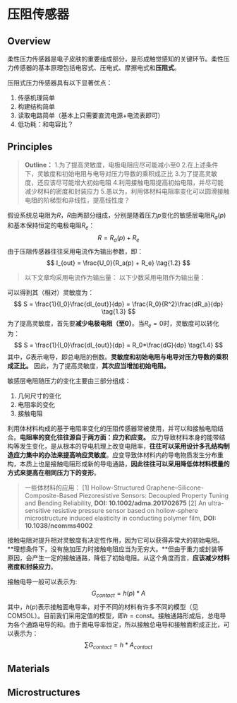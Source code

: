 # 压阻传感器

## Overview
柔性压力传感器是电子皮肤的重要组成部分，是形成触觉感知的关键环节。柔性压力传感器的基本原理包括电容式、压电式、摩擦电式和**压阻式**。

压阻式压力传感器具有以下显著优点：
1. 传感机理简单
2. 构建结构简单
3. 读取电路简单（基本上只需要直流电源+电流表即可）
4. 低功耗：和电容比？

## Principles
> **Outline：**
> 1.为了提高灵敏度，电极电阻应尽可能减小至0
> 2.在上述条件下，灵敏度和初始电阻与电导对压力导数的乘积成正比
> 3.为了提高灵敏度，还应该尽可能增大初始电阻
> 4.利用接触电阻提高初始电阻，并尽可能减少材料的密度和封装应力
> 5.愚以为，利用体材料电阻率变化可以圆滑接触电阻的阶梯型和非线性，提高线性度？

假设系统总电阻为$R$，$R$由两部分组成，分别是随着压力$p$变化的敏感层电阻$R_a(p)$和基本保持恒定的电极电阻$R_e$：
$$
R = R_a(p) + R_e \tag{1.1}
$$
由于压阻传感器往往采用电流作为输出参数，即：
$$
I_{out} = \frac{U_0}{R_a(p) + R_e} \tag{1.2}
$$
>以下文章均采用电流作为输出量：
>以下少数采用电阻作为输出量：

可以得到其（相对）灵敏度为：
$$
S = \frac{1}{I_0}\frac{dI_{out}}{dp} = \frac{R_0}{R^2}\frac{dR_a}{dp} \tag{1.3}
$$
为了提高灵敏度，首先要**减少电极电阻（至0）**。当$R_e=0$时，灵敏度可以转化为：
$$
S = \frac{1}{I_0}\frac{dI_{out}}{dp} = R_0*\frac{dG}{dp} \tag{1.4}
$$
其中，$G$表示电导，即总电阻的倒数。**灵敏度和初始电阻与电导对压力导数的乘积成正比。** 因此，为了提高灵敏度，**其次应当增加初始电阻。**

敏感层电阻随压力的变化主要由三部分组成：
1. 几何尺寸的变化
2. 电阻率的变化
3. 接触电阻

利用体材料构成的基于电阻率变化的压阻传感器常被使用，并可以和接触电阻结合。**电阻率的变化往往源自于两方面：应力和应变。** 应力导致材料本身的能带结构等发生变化，是从根本的导电机理上改变电阻率，**往往可以采用设计多孔结构制造应力集中的办法来提高响应灵敏度**。应变导致体材料内的导电物质发生分布重构，本质上也是接触电阻形成新的导电通路，**因此往往可以采用降低体材料模量的方式来提高在相同压力下的变形**。

>一些体材料的应用：
[1] Hollow-Structured Graphene–Silicone-Composite-Based Piezoresistive Sensors: Decoupled Property Tuning and Bending Reliability, **DOI: 10.1002/adma.201702675**
[2] An ultra-sensitive resistive pressure sensor based on hollow-sphere microstructure induced elasticity in conducting polymer film, **DOI: 10.1038/ncomms4002**

接触电阻对提升相对灵敏度有决定性作用，因为它可以获得非常大的初始电阻。**理想条件下，没有施加压力时接触电阻应当为无穷大。**但由于重力或封装等原因，会产生一定的接触通路，降低了初始电阻。从这个角度而言，**应该减少材料密度和封装应力**。

接触电导一般可以表示为:
$$
G_{contact} = h(p)*A \tag{1.5}
$$
其中，$h(p)$表示接触面电导率，对于不同的材料有许多不同的模型（见COMSOL）。目前我们采用定值的模型，即$h=\text{const}$。接触通路形成后，总电导为各个通路电导的和。由于面电导率恒定，所以接触总电导和接触面积成正比，可以表示为：
$$
\sum G_{contact} = h*A_{contact} \tag{1.6}
$$

## Materials

## Microstructures

